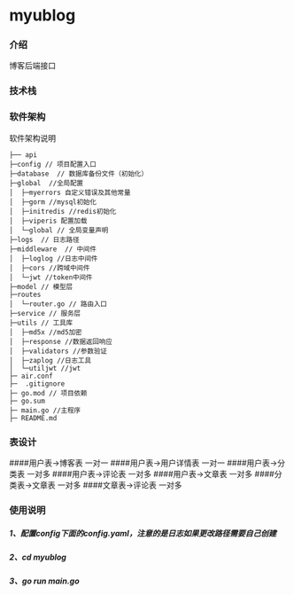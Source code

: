 # myublog

### 介绍
博客后端接口
### 技术栈

### 软件架构
软件架构说明
```text
├── api         
├─config // 项目配置入口   
├─database  // 数据库备份文件（初始化）
├─global  //全局配置
│  ├─myerrors 自定义错误及其他常量
│  ├─gorm //mysql初始化
│  ├─initredis //redis初始化
│  ├─viperis 配置加载
│  └─global // 全局变量声明
├─logs  // 日志路径
├─middleware  // 中间件
│  ├─loglog //日志中间件
│  ├─cors //跨域中间件
│  └─jwt //token中间件
├─model // 模型层
├─routes
│  └─router.go // 路由入口   
├─service // 服务层             
├─utils // 工具库
│  ├─md5x //md5加密 
│  ├─response //数据返回响应   
│  ├─validators //参数验证
│  ├─zaplog //日志工具      
│  └─utiljwt //jwt 
├─ air.conf  
├─  .gitignore
├─ go.mod // 项目依赖
├─ go.sum
├─ main.go //主程序
├─ README.md 
```
### 表设计
####用户表->博客表 一对一
####用户表->用户详情表 一对一
####用户表->分类表 一对多
####用户表->评论表 一对多
####用户表->文章表 一对多
####分类表->文章表 一对多
####文章表->评论表 一对多

### 使用说明
##### 1、配置config下面的config.yaml，注意的是日志如果更改路径需要自己创建
##### 2、cd myublog
##### 3、go run main.go
